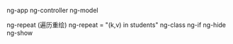 ng-app
ng-controller
ng-model


ng-repeat  (遍历重绘)   ng-repeat = "(k,v) in students"
ng-class
ng-if
ng-hide
ng-show


<script src="./js/angular-animate.js"></script>


<!-- ng-app
ng-controller
ng-model
{{}}
ng-click
var stu = angular.module('',[]);
stu.controller('',['$scope',function($scope){}]) -->
